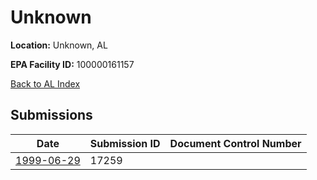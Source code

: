 # Unknown

**Location:** Unknown, AL

**EPA Facility ID:** 100000161157

[Back to AL Index](../../index.md)

## Submissions

| Date | Submission ID | Document Control Number |
|------|--------------|-------------------------|
| [1999-06-29](submissions/17259.md) | 17259 |  |
